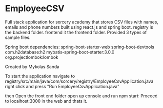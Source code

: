 # EmployeeCSV
Full stack application for sorcery academy
that stores CSV files with names, emails and phone numbers
built using react.js and spring boot.
registry is the backend folder.
frontend it the frontend folder.
Provided 3 types of sample files.

Spring boot dependencies:
spring-boot-starter-web
spring-boot-devtools
com.h2database:h2
mybatis-spring-boot-starter:3.0.0
org.projectlombok:lombok

Created by Mykolas Sanda


To start the application navigate to 
registry/src/main/java/com/sorcery/registry/EmployeeCsvApplication.java
right click and press "Run EmployeeCsvApplication.java"

then
Open the front end folder open up console and run npm start:
Proceed to localhost:3000 in the web and thats it.
